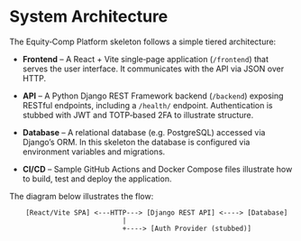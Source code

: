 # System Architecture

The Equity‑Comp Platform skeleton follows a simple tiered architecture:

* **Frontend** – A React + Vite single‑page application (`/frontend`) that serves the user interface. It communicates with the API via JSON over HTTP.

* **API** – A Python Django REST Framework backend (`/backend`) exposing RESTful endpoints, including a `/health/` endpoint. Authentication is stubbed with JWT and TOTP‑based 2FA to illustrate structure.

* **Database** – A relational database (e.g. PostgreSQL) accessed via Django’s ORM. In this skeleton the database is configured via environment variables and migrations.

* **CI/CD** – Sample GitHub Actions and Docker Compose files illustrate how to build, test and deploy the application.

The diagram below illustrates the flow:

```
    [React/Vite SPA] <---HTTP---> [Django REST API] <----> [Database]
                            |
                            +----> [Auth Provider (stubbed)]
```
